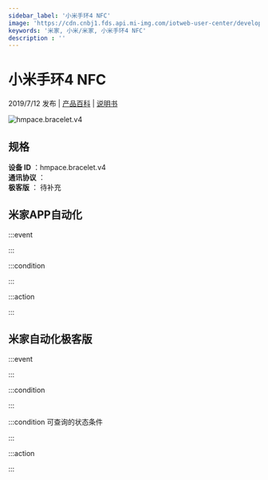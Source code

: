 ```yaml
---
sidebar_label: '小米手环4 NFC'
image: 'https://cdn.cnbj1.fds.api.mi-img.com/iotweb-user-center/developer_1678870890735Fap4F1ge.png?GalaxyAccessKeyId=AKVGLQWBOVIRQ3XLEW&Expires=9223372036854775807&Signature=+tWsekAwmnwDn9CRk+4+9Q1ltlQ='
keywords: '米家, 小米/米家, 小米手环4 NFC'
description : ''
---
```

# 小米手环4 NFC

2019/7/12 发布 | [产品百科](https://home.mi.com/webapp/content/baike/product/index.html?model=hmpace.bracelet.v4/) | [说明书](https://home.mi.com/views/introduction.html?model=hmpace.bracelet.v4&region=cn)

![hmpace.bracelet.v4](https://cdn.cnbj1.fds.api.mi-img.com/iotweb-user-center/developer_1678870890735Fap4F1ge.png?GalaxyAccessKeyId=AKVGLQWBOVIRQ3XLEW&Expires=9223372036854775807&Signature=+tWsekAwmnwDn9CRk+4+9Q1ltlQ=)

## 规格  
> 
**设备 ID** ：hmpace.bracelet.v4  
**通讯协议** ：  
**极客版**  ： 待补充 


## 米家APP自动化  

:::event  

:::

:::condition  

:::

:::action   

:::

## 米家自动化极客版  

:::event  

:::

:::condition  

:::

:::condition 可查询的状态条件  

:::

:::action  

:::

        
